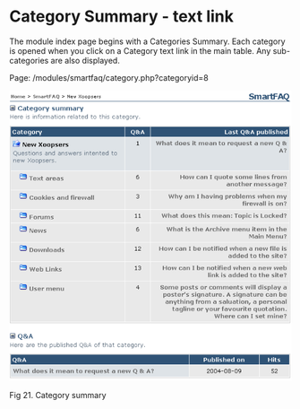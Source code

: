 # Category Summary - text link

The module index page begins with a Categories Summary. Each category is opened when you click on a Category text link in the main table. Any sub-categories are also displayed.

Page: /modules/smartfaq/category.php?categoryid=8

![](.gitbook/assets/user-category%20%281%29.png)

Fig 21. Category summary

